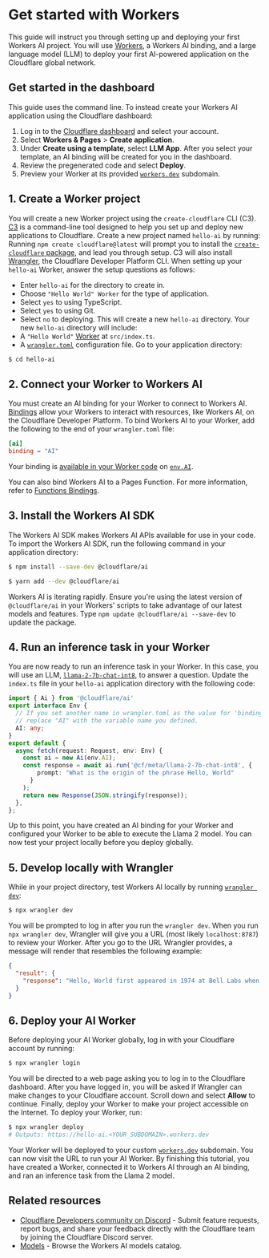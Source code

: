 # Get started with Workers
This guide will instruct you through setting up and deploying your first Workers AI project. You will use [Workers](/workers/), a Workers AI binding, and a large language model (LLM) to deploy your first AI-powered application on the Cloudflare global network.
## Get started in the dashboard
This guide uses the command line. To instead create your Workers AI application using the Cloudflare dashboard:
1. Log in to the [Cloudflare dashboard](https://dash.cloudflare.com) and select your account.
2. Select **Workers & Pages** > **Create application**.
3. Under **Create using a template**, select **LLM App**. After you select your template, an AI binding will be created for you in the dashboard.
4. Review the pregenerated code and select **Deploy**.
5. Preview your Worker at its provided [`workers.dev`](/workers/configuration/routing/workers-dev/) subdomain.
## 1. Create a Worker project
You will create a new Worker project using the `create-cloudflare` CLI (C3). [C3](https://github.com/cloudflare/workers-sdk/tree/main/packages/create-cloudflare) is a command-line tool designed to help you set up and deploy new applications to Cloudflare.
Create a new project named `hello-ai` by running:
Running `npm create cloudflare@latest` will prompt you to install the [`create-cloudflare` package](https://www.npmjs.com/package/create-cloudflare), and lead you through setup. C3 will also install [Wrangler](/workers/wrangler/), the Cloudflare Developer Platform CLI. 
When setting up your `hello-ai` Worker, answer the setup questions as follows:
* Enter `hello-ai` for the directory to create in.
* Choose `"Hello World" Worker` for the type of application.
* Select `yes` to using TypeScript.
* Select `yes` to using Git.
* Select `no` to deploying.
This will create a new `hello-ai` directory. Your new `hello-ai` directory will include:
* A `"Hello World"` [Worker](/workers/get-started/guide/#3-write-code) at `src/index.ts`.
* A [`wrangler.toml`](/workers/wrangler/configuration/) configuration file.
Go to your application directory:
```sh
$ cd hello-ai
```
## 2. Connect your Worker to Workers AI
You must create an AI binding for your Worker to connect to Workers AI. [Bindings](/workers/configuration/bindings/) allow your Workers to interact with resources, like Workers AI, on the Cloudflare Developer Platform.
To bind Workers AI to your Worker, add the following to the end of your `wrangler.toml` file:
```toml
[ai]
binding = "AI"
```
Your binding is [available in your Worker code](/workers/reference/migrate-to-module-workers/#bindings-in-es-modules-format) on [`env.AI`](/workers/runtime-apis/handlers/fetch/).
<!-- TODO update this once we know if we'll have it -->
You can also bind Workers AI to a Pages Function. For more information, refer to [Functions Bindings](/pages/functions/bindings/#workers-ai).
## 3. Install the Workers AI SDK
The Workers AI SDK makes Workers AI APIs available for use in your code. To import the Workers AI SDK, run the following command in your application directory:
```sh
$ npm install --save-dev @cloudflare/ai
```
```sh
$ yarn add --dev @cloudflare/ai
```
Workers AI is iterating rapidly. Ensure you're using the latest version of `@cloudflare/ai` in your Workers' scripts to take advantage of our latest models and features. Type `npm update @cloudflare/ai --save-dev` to update the package.
## 4. Run an inference task in your Worker
You are now ready to run an inference task in your Worker. In this case, you will use an LLM, [`llama-2-7b-chat-int8`](/workers-ai/models/llama-2-7b-chat-int8/), to answer a question.
Update the `index.ts` file in your `hello-ai` application directory with the following code:
```typescript
import { Ai } from '@cloudflare/ai'
export interface Env {
  // If you set another name in wrangler.toml as the value for 'binding',
  // replace "AI" with the variable name you defined.
  AI: any;
}
export default {
  async fetch(request: Request, env: Env) {
    const ai = new Ai(env.AI);
    const response = await ai.run('@cf/meta/llama-2-7b-chat-int8', {
        prompt: "What is the origin of the phrase Hello, World"
      }
    );
    return new Response(JSON.stringify(response));
  },
};
```
Up to this point, you have created an AI binding for your Worker and configured your Worker to be able to execute the Llama 2 model. You can now test your project locally before you deploy globally.
## 5. Develop locally with Wrangler
While in your project directory, test Workers AI locally by running [`wrangler dev`](/workers/wrangler/commands/#dev):
```sh
$ npx wrangler dev
```
You will be prompted to log in after you run the `wrangler dev`. When you run `npx wrangler dev`, Wrangler will give you a URL (most likely `localhost:8787`) to review your Worker. After you go to the URL Wrangler provides, a message will render that resembles the following example:
```json
{
  "result": {
    "response": "Hello, World first appeared in 1974 at Bell Labs when Brian Kernighan included it in the C programming language example. It became widely used as a basic test program due to simplicity and clarity. It represents an inviting greeting from a program to the world."
  }
}
```
## 6. Deploy your AI Worker
Before deploying your AI Worker globally, log in with your Cloudflare account by running:
```sh
$ npx wrangler login
```
You will be directed to a web page asking you to log in to the Cloudflare dashboard. After you have logged in, you will be asked if Wrangler can make changes to your Cloudflare account. Scroll down and select **Allow** to continue.
Finally, deploy your Worker to make your project accessible on the Internet. To deploy your Worker, run:
```sh
$ npx wrangler deploy
# Outputs: https://hello-ai.<YOUR_SUBDOMAIN>.workers.dev
```
Your Worker will be deployed to your custom [`workers.dev`](/workers/configuration/routing/workers-dev/) subdomain. You can now visit the URL to run your AI Worker.
By finishing this tutorial, you have created a Worker, connected it to Workers AI through an AI binding, and ran an inference task from the Llama 2 model.
## Related resources
- [Cloudflare Developers community on Discord](https://discord.cloudflare.com) - Submit feature requests, report bugs, and share your feedback directly with the Cloudflare team by joining the Cloudflare Discord server.
- [Models](/workers-ai/models/) - Browse the Workers AI models catalog.